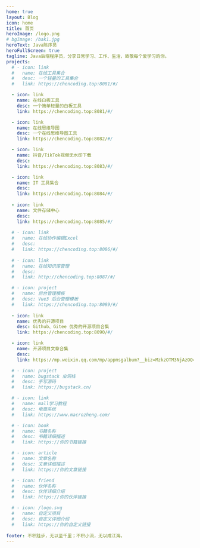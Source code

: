 ```yaml
---
home: true
layout: Blog
icon: home
title: 首页
heroImage: /logo.png
# bgImage: /bak1.jpg
heroText: Java陈序员
heroFullScreen: true
tagline: Java后端程序员，分享日常学习、工作、生活，致敬每个爱学习的你。
projects:
  # - icon: link
  #   name: 在线工具集合
  #   desc: 一个轻量的工具集合
  #   link: https://chencoding.top:8081/#/

  - icon: link
    name: 在线白板工具
    desc: 一个简单轻量的白板工具
    link: https://chencoding.top:8081/#/

  - icon: link
    name: 在线思维导图
    desc: 一个在线思维导图工具
    link: https://chencoding.top:8082/#/

  - icon: link
    name: 抖音/TikTok视频无水印下载
    desc: 
    link: https://chencoding.top:8083/#/

  - icon: link
    name: IT 工具集合
    desc: 
    link: https://chencoding.top:8084/#/
  
  - icon: link
    name: 文件存储中心
    desc: 
    link: https://chencoding.top:8085/#/
  
  # - icon: link
  #   name: 在线协作编辑Excel
  #   desc: 
  #   link: https://chencoding.top:8086/#/
  
  # - icon: link
  #   name: 在线知识库管理
  #   desc: 
  #   link: http://chencoding.top:8087/#/

  # - icon: project
  #   name: 后台管理模板
  #   desc: Vue3 后台管理模板
  #   link: https://chencoding.top:8089/#/
  
  - icon: link
    name: 优秀的开源项目
    desc: Github、Gitee 优秀的开源项目合集
    link: https://chencoding.top:8090/#/

  - icon: link
    name: 开源项目文章合集
    desc: 
    link: https://mp.weixin.qq.com/mp/appmsgalbum?__biz=MzkzOTM3NjAzOQ==&action=getalbum&album_id=2783119709868212224&scene=126&sessionid=-659761542&uin=&key=&devicetype=Windows+11+x64&version=6309092b&lang=zh_CN&ascene=0&session_us=gh_b840974cfe99

  # - icon: project
  #   name: bugstack 虫洞栈
  #   desc: 手写源码
  #   link: https://bugstack.cn/

  # - icon: link
  #   name: mall学习教程
  #   desc: 电商系统
  #   link: https://www.macrozheng.com/

  # - icon: book
  #   name: 书籍名称
  #   desc: 书籍详细描述
  #   link: https://你的书籍链接

  # - icon: article
  #   name: 文章名称
  #   desc: 文章详细描述
  #   link: https://你的文章链接

  # - icon: friend
  #   name: 伙伴名称
  #   desc: 伙伴详细介绍
  #   link: https://你的伙伴链接

  # - icon: /logo.svg
  #   name: 自定义项目
  #   desc: 自定义详细介绍
  #   link: https://你的自定义链接
  
footer: 不积跬步，无以至千里；不积小流，无以成江海。
---
```


<!-- 这是一个博客主页。

要使用此布局，你应该在页面前端设置 `layout: Blog` 和 `home: true`。

相关配置文档请见 [博客主页](https://vuepress-theme-hope.github.io/v2/zh/guide/blog/home/)。 -->
